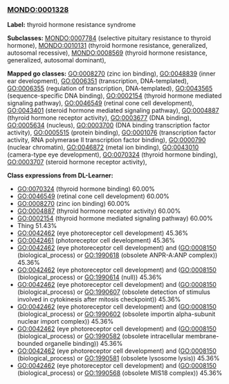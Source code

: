 
### [MONDO:0001328](http://purl.obolibrary.org/obo/MONDO_0001328)
**Label:** thyroid hormone resistance syndrome

**Subclasses:** [MONDO:0007784](http://purl.obolibrary.org/obo/MONDO_0007784) (selective pituitary resistance to thyroid hormone), [MONDO:0010131](http://purl.obolibrary.org/obo/MONDO_0010131) (thyroid hormone resistance, generalized, autosomal recessive), [MONDO:0008569](http://purl.obolibrary.org/obo/MONDO_0008569) (thyroid hormone resistance, generalized, autosomal dominant), 

**Mapped go classes:** [GO:0008270](http://purl.obolibrary.org/obo/GO_0008270) (zinc ion binding), [GO:0048839](http://purl.obolibrary.org/obo/GO_0048839) (inner ear development), [GO:0006351](http://purl.obolibrary.org/obo/GO_0006351) (transcription, DNA-templated), [GO:0006355](http://purl.obolibrary.org/obo/GO_0006355) (regulation of transcription, DNA-templated), [GO:0043565](http://purl.obolibrary.org/obo/GO_0043565) (sequence-specific DNA binding), [GO:0002154](http://purl.obolibrary.org/obo/GO_0002154) (thyroid hormone mediated signaling pathway), [GO:0046549](http://purl.obolibrary.org/obo/GO_0046549) (retinal cone cell development), [GO:0043401](http://purl.obolibrary.org/obo/GO_0043401) (steroid hormone mediated signaling pathway), [GO:0004887](http://purl.obolibrary.org/obo/GO_0004887) (thyroid hormone receptor activity), [GO:0003677](http://purl.obolibrary.org/obo/GO_0003677) (DNA binding), [GO:0005634](http://purl.obolibrary.org/obo/GO_0005634) (nucleus), [GO:0003700](http://purl.obolibrary.org/obo/GO_0003700) (DNA binding transcription factor activity), [GO:0005515](http://purl.obolibrary.org/obo/GO_0005515) (protein binding), [GO:0001076](http://purl.obolibrary.org/obo/GO_0001076) (transcription factor activity, RNA polymerase II transcription factor binding), [GO:0000790](http://purl.obolibrary.org/obo/GO_0000790) (nuclear chromatin), [GO:0046872](http://purl.obolibrary.org/obo/GO_0046872) (metal ion binding), [GO:0043010](http://purl.obolibrary.org/obo/GO_0043010) (camera-type eye development), [GO:0070324](http://purl.obolibrary.org/obo/GO_0070324) (thyroid hormone binding), [GO:0003707](http://purl.obolibrary.org/obo/GO_0003707) (steroid hormone receptor activity), 

**Class expressions from DL-Learner:**

- [GO:0070324](http://purl.obolibrary.org/obo/GO_0070324) (thyroid hormone binding) 60.00%
- [GO:0046549](http://purl.obolibrary.org/obo/GO_0046549) (retinal cone cell development) 60.00%
- [GO:0008270](http://purl.obolibrary.org/obo/GO_0008270) (zinc ion binding) 60.00%
- [GO:0004887](http://purl.obolibrary.org/obo/GO_0004887) (thyroid hormone receptor activity) 60.00%
- [GO:0002154](http://purl.obolibrary.org/obo/GO_0002154) (thyroid hormone mediated signaling pathway) 60.00%
- Thing 51.43%
- [GO:0042462](http://purl.obolibrary.org/obo/GO_0042462) (eye photoreceptor cell development) 45.36%
- [GO:0042461](http://purl.obolibrary.org/obo/GO_0042461) (photoreceptor cell development) 45.36%
- [GO:0042462](http://purl.obolibrary.org/obo/GO_0042462) (eye photoreceptor cell development) and ([GO:0008150](http://purl.obolibrary.org/obo/GO_0008150) (biological_process) or [GO:1990618](http://purl.obolibrary.org/obo/GO_1990618) (obsolete ANPR-A:ANP complex)) 45.36%
- [GO:0042462](http://purl.obolibrary.org/obo/GO_0042462) (eye photoreceptor cell development) and ([GO:0008150](http://purl.obolibrary.org/obo/GO_0008150) (biological_process) or [GO:1990614](http://purl.obolibrary.org/obo/GO_1990614) (null)) 45.36%
- [GO:0042462](http://purl.obolibrary.org/obo/GO_0042462) (eye photoreceptor cell development) and ([GO:0008150](http://purl.obolibrary.org/obo/GO_0008150) (biological_process) or [GO:1990607](http://purl.obolibrary.org/obo/GO_1990607) (obsolete detection of stimulus involved in cytokinesis after mitosis checkpoint)) 45.36%
- [GO:0042462](http://purl.obolibrary.org/obo/GO_0042462) (eye photoreceptor cell development) and ([GO:0008150](http://purl.obolibrary.org/obo/GO_0008150) (biological_process) or [GO:1990602](http://purl.obolibrary.org/obo/GO_1990602) (obsolete importin alpha-subunit nuclear import complex)) 45.36%
- [GO:0042462](http://purl.obolibrary.org/obo/GO_0042462) (eye photoreceptor cell development) and ([GO:0008150](http://purl.obolibrary.org/obo/GO_0008150) (biological_process) or [GO:1990582](http://purl.obolibrary.org/obo/GO_1990582) (obsolete intracellular membrane-bounded organelle binding)) 45.36%
- [GO:0042462](http://purl.obolibrary.org/obo/GO_0042462) (eye photoreceptor cell development) and ([GO:0008150](http://purl.obolibrary.org/obo/GO_0008150) (biological_process) or [GO:1990581](http://purl.obolibrary.org/obo/GO_1990581) (obsolete lysosome lysis)) 45.36%
- [GO:0042462](http://purl.obolibrary.org/obo/GO_0042462) (eye photoreceptor cell development) and ([GO:0008150](http://purl.obolibrary.org/obo/GO_0008150) (biological_process) or [GO:1990568](http://purl.obolibrary.org/obo/GO_1990568) (obsolete MIS18 complex)) 45.36%


